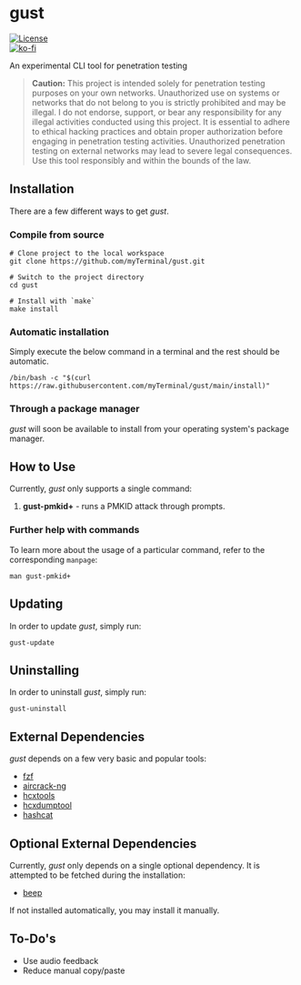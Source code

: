 # gust

[![License](https://img.shields.io/github/license/myTerminal/gust.svg)](https://opensource.org/licenses/MIT)  
[![ko-fi](https://ko-fi.com/img/githubbutton_sm.svg)](https://ko-fi.com/Y8Y5E5GL7)

An experimental CLI tool for penetration testing

> **Caution:** This project is intended solely for penetration testing purposes on your own networks. Unauthorized use on systems or networks that do not belong to you is strictly prohibited and may be illegal. I do not endorse, support, or bear any responsibility for any illegal activities conducted using this project. It is essential to adhere to ethical hacking practices and obtain proper authorization before engaging in penetration testing activities. Unauthorized penetration testing on external networks may lead to severe legal consequences. Use this tool responsibly and within the bounds of the law.

## Installation

There are a few different ways to get *gust*.

### Compile from source

    # Clone project to the local workspace
    git clone https://github.com/myTerminal/gust.git

    # Switch to the project directory
    cd gust

    # Install with `make`
    make install

### Automatic installation

Simply execute the below command in a terminal and the rest should be automatic.

    /bin/bash -c "$(curl https://raw.githubusercontent.com/myTerminal/gust/main/install)"

### Through a package manager

*gust* will soon be available to install from your operating system's package manager.

## How to Use

Currently, *gust* only supports a single command:

1. **gust-pmkid+** - runs a PMKID attack through prompts.

### Further help with commands

To learn more about the usage of a particular command, refer to the corresponding `manpage`:

    man gust-pmkid+

## Updating

In order to update *gust*, simply run:

    gust-update

## Uninstalling

In order to uninstall *gust*, simply run:

    gust-uninstall

## External Dependencies

*gust* depends on a few very basic and popular tools:

 - [fzf](https://github.com/junegunn/fzf)
 - [aircrack-ng](https://www.aircrack-ng.org)
 - [hcxtools](https://github.com/ZerBea/hcxtools)
 - [hcxdumptool](https://github.com/ZerBea/hcxdumptool)
 - [hashcat](https://hashcat.net/hashcat)

## Optional External Dependencies

Currently, *gust* only depends on a single optional dependency. It is attempted to be fetched during the installation:

 - [beep](https://pkgs.org/search/?q=beep)

If not installed automatically, you may install it manually.

## To-Do's

- Use audio feedback
- Reduce manual copy/paste

